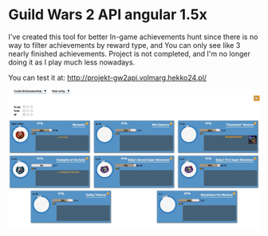 # Guild Wars 2 API angular 1.5x

I've created this tool for better In-game achievements hunt since there is no way to filter achievements by reward type, and You can only see like 3 nearly finished achievements. Project is not completed, and I'm no longer doing it as I play much less nowadays.

You can test it at: http://projekt-gw2api.volmarg.hekko24.pl/

<p align="center"><img src="https://github.com/Volmarg/Guild-Wars-2-API-angular-1/blob/master/screenshot.jpg?raw=true"></p>
